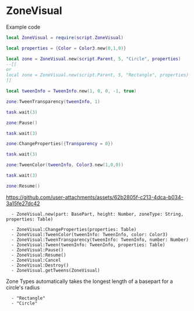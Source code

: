 # ZoneVisual
Example code
```lua
local ZoneVisual = require(script.ZoneVisual)

local properties = {Color = Color3.new(0,1,0)}

local zone = ZoneVisual.new(script.Parent, 5, "Circle", properties)
--[[
or
local zone = ZoneVisual.new(script.Parent, 5, "Rectangle", properties)
]]

local tweenInfo = TweenInfo.new(1, 0, 0, -1, true)

zone:TweenTransparency(tweenInfo, 1)

task.wait(3)

zone:Pause()

task.wait(3)

zone:ChangeProperties({Transparency = 0})

task.wait(3)

zone:TweenColor(tweenInfo, Color3.new(1,0,0))

task.wait(3)

zone:Resume()
```
https://github.com/user-attachments/assets/62b2805f-c213-4dca-b034-3a15fe27dc42


```
  - ZoneVisual.new(part: BasePart, height: Number, zoneType: String, properties: Table)

  - ZoneVisual:ChangeProperties(properties: Table)
  - ZoneVisual:TweenColor(tweenInfo: TweenInfo, color: Color3)
  - ZoneVisual:TweenTransparency(tweenInfo: TweenInfo, number: Number)
  - ZoneVisual:Tween(tweenInfo: TweenInfo, properties: Table)
  - ZoneVisual:Pause()
  - ZoneVisual:Resume()
  - ZoneVisual:Cancel
  - ZoneVisual:Destroy()
  - ZoneVisual.getTweens(ZoneVisual)
```

Zone Types
automatically takes the longest length of a basepart for a circle's radius
```
  - "Rectangle"
  - "Circle"
```

